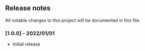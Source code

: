 ## Release notes
All notable changes to this project will be documented in this file.

### [1.0.0] - 2022/01/01
- Initial release
